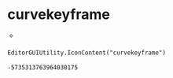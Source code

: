 # curvekeyframe
![](/img/curvekeyframe.png)

``` CSharp
EditorGUIUtility.IconContent("curvekeyframe")
```
```
-5735313763964030175
```
